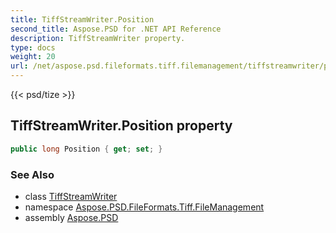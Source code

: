 ```yaml
---
title: TiffStreamWriter.Position
second_title: Aspose.PSD for .NET API Reference
description: TiffStreamWriter property. 
type: docs
weight: 20
url: /net/aspose.psd.fileformats.tiff.filemanagement/tiffstreamwriter/position/
---
```

{{< psd/tize >}}
## TiffStreamWriter.Position property

```csharp
public long Position { get; set; }
```

### See Also

* class [TiffStreamWriter](../)
* namespace [Aspose.PSD.FileFormats.Tiff.FileManagement](../../tiffstreamwriter/)
* assembly [Aspose.PSD](../../../)


